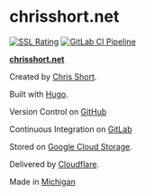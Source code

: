 # chrisshort.net

[![SSL Rating](https://sslbadge.org/?domain=chrisshort.net)](https://www.ssllabs.com/ssltest/analyze.html?d=chrisshort.net) [![GitLab CI Pipeline](https://gitlab.com/chrisshort/chrisshort.net/badges/master/build.svg)](https://gitlab.com/chrisshort/chrisshort.net/pipelines?scope=master)

[**chrisshort.net**](https://chrisshort.net)

Created by [Chris Short](https://chrisshort.net/).

Built with [Hugo](https://gohugo.io/).

Version Control on [GitHub](https://github.com/chris-short/chrisshort.net)

Continuous Integration on [GitLab](https://gitlab.com/chrisshort/chrisshort.net/pipelines)

Stored on [Google Cloud Storage](https://cloud.google.com/storage/).

Delivered by [Cloudflare](https://www.cloudflare.com/).

Made in [Michigan](https://www.michigan.org/)
